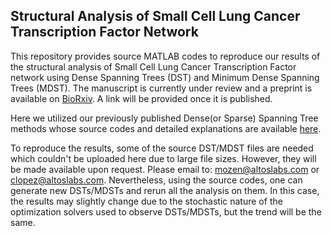 ## Structural Analysis of Small Cell Lung Cancer Transcription Factor Network
This repository provides source MATLAB codes to reproduce our results of the structural analysis of Small Cell Lung Cancer Transcription Factor network using Dense Spanning Trees (DST) and Minimum Dense Spanning Trees (MDST). The manuscript is currently under review and a preprint is available on [BioRxiv](https://doi.org/10.1101/2023.04.01.535226). A link will be provided once it is published.


Here we utilized our previously published Dense(or Sparse) Spanning Tree methods whose source codes and detailed explanations are available [here](https://github.com/mustafaozen/Dense-Sparse-Spanning-Trees).

To reproduce the results, some of the source DST/MDST files are needed which couldn't be uploaded here due to large file sizes. However, they will be made available upon request. Please email to: mozen@altoslabs.com or clopez@altoslabs.com. Nevertheless, using the source codes, one can generate new DSTs/MDSTs and rerun all the analysis on them. In this case, the results may slightly change due to the stochastic nature of the optimization solvers used to observe DSTs/MDSTs, but the trend will be the same.  
